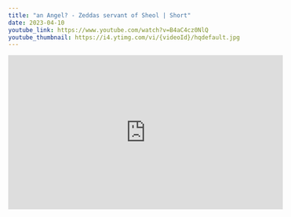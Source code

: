 ```yaml
---
title: "an Angel? - Zeddas servant of Sheol | Short"
date: 2023-04-10
youtube_link: https://www.youtube.com/watch?v=B4aC4cz0NlQ
youtube_thumbnail: https://i4.ytimg.com/vi/{videoId}/hqdefault.jpg
---
```

<iframe width="560" height="315" src="https://www.youtube.com/embed/B4aC4cz0NlQ" title="an Angel? - Zeddas servant of Sheol | Short" frameborder="0" allow="accelerometer; autoplay; clipboard-write; encrypted-media; gyroscope; picture-in-picture; web-share" allowfullscreen></iframe>
